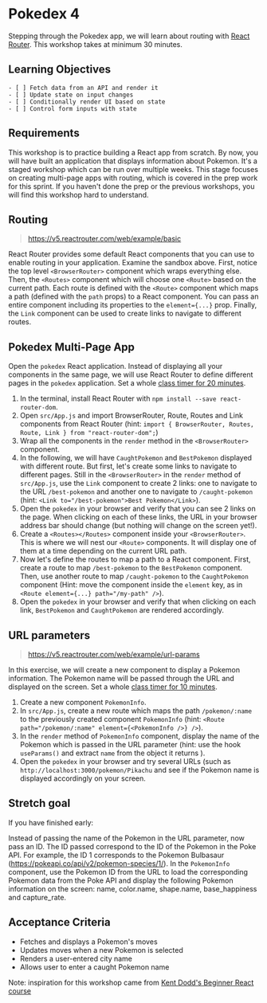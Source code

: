 # Pokedex 4

Stepping through the Pokedex app, we will learn about routing with [React Router](https://v5.reactrouter.com/web/guides/quick-start). This workshop takes at minimum 30 minutes.

## Learning Objectives

```objectives
- [ ] Fetch data from an API and render it
- [ ] Update state on input changes
- [ ] Conditionally render UI based on state
- [ ] Control form inputs with state
```

## Requirements

This workshop is to practice building a React app from scratch. By now, you will have built an application that displays information about Pokemon. It's a staged workshop which can be run over multiple weeks. This stage focuses on creating multi-page apps with routing, which is covered in the prep work for this sprint. If you haven't done the prep or the previous workshops, you will find this workshop hard to understand.

## Routing

> https://v5.reactrouter.com/web/example/basic

React Router provides some default React components that you can use to enable routing in your application. Examine the sandbox above. First, notice the top level `<BrowserRouter>` component which wraps everything else. Then, the `<Routes>` component which will choose one `<Route>` based on the current path. Each route is defined with the `<Route>` component which maps a path (defined with the `path` props) to a React component. You can pass an entire component including its properties to the `element={...}` prop. Finally, the `Link` component can be used to create links to navigate to different routes.

## Pokedex Multi-Page App

Open the `pokedex` React application. Instead of displaying all your components in the same page, we will use React Router to define different pages in the `pokedex` application. Set a whole [class timer for 20 minutes](https://www.google.com/search?q=timer+20+minutes).

<!--{{<note type="activity" title="Exercise 1 (20m)">}}-->

1. In the terminal, install React Router with `npm install --save react-router-dom`.
2. Open `src/App.js` and import BrowserRouter, Route, Routes and Link components from React Router (hint: `import { BrowserRouter, Routes, Route, Link } from "react-router-dom";`)
3. Wrap all the components in the `render` method in the `<BrowserRouter>` component.
4. In the following, we will have `CaughtPokemon` and `BestPokemon` displayed with different route. But first, let's create some links to navigate to different pages. Still in the `<BrowserRouter>` in the `render` method of `src/App.js`, use the `Link` component to create 2 links: one to navigate to the URL `/best-pokemon` and another one to navigate to `/caught-pokemon` (hint: `<Link to="/best-pokemon">Best Pokemon</Link>`).
5. Open the `pokedex` in your browser and verify that you can see 2 links on the page. When clicking on each of these links, the URL in your browser address bar should change (but nothing will change on the screen yet!).
6. Create a `<Routes></Routes>` component inside your `<BrowserRouter>`. This is where we will nest our `<Route>` components. It will display one of them at a time depending on the current URL path.
7. Now let's define the routes to map a path to a React component. First, create a route to map `/best-pokemon` to the `BestPokemon` component. Then, use another route to map `/caught-pokemon` to the `CaughtPokemon` component (Hint: move the component inside the `element` key, as in `<Route element={...} path="/my-path" />`).
8. Open the `pokedex` in your browser and verify that when clicking on each link, `BestPokemon` and `CaughtPokemon` are rendered accordingly.

<!--{{</note>}}-->

## URL parameters

> https://v5.reactrouter.com/web/example/url-params

In this exercise, we will create a new component to display a Pokemon information. The Pokemon name will be passed through the URL and displayed on the screen. Set a whole [class timer for 10 minutes](https://www.google.com/search?q=timer+10+minutes).

<!--{{<note type="activity" title="Exercise 2 (10m)">}}-->

1. Create a new component `PokemonInfo`.
2. In `src/App.js`, create a new route which maps the path `/pokemon/:name` to the previously created component `PokemonInfo` (hint: `<Route path="/pokemon/:name" element={<PokemonInfo />} />`).
3. In the `render` method of `PokemonInfo` component, display the name of the Pokemon which is passed in the URL parameter (hint: use the hook `useParams()` and extract `name` from the object it returns ).
4. Open the `pokedex` in your browser and try several URLs (such as `http://localhost:3000/pokemon/Pikachu` and see if the Pokemon name is displayed accordingly on your screen.

<!--{{</note>}}-->

## Stretch goal

If you have finished early:

Instead of passing the name of the Pokemon in the URL parameter, now pass an ID. The ID passed correspond to the ID of the Pokemon in the Poke API. For example, the ID 1 corresponds to the Pokemon Bulbasaur (https://pokeapi.co/api/v2/pokemon-species/1/). In the `PokemonInfo` component, use the Pokemon ID from the URL to load the corresponding Pokemon data from the Poke API and display the following Pokemon information on the screen: name, color.name, shape.name, base_happiness and capture_rate.

## Acceptance Criteria

- Fetches and displays a Pokemon's moves
- Updates moves when a new Pokemon is selected
- Renders a user-entered city name
- Allows user to enter a caught Pokemon name

Note: inspiration for this workshop came from [Kent Dodd's Beginner React course](https://egghead.io/courses/the-beginner-s-guide-to-react)
